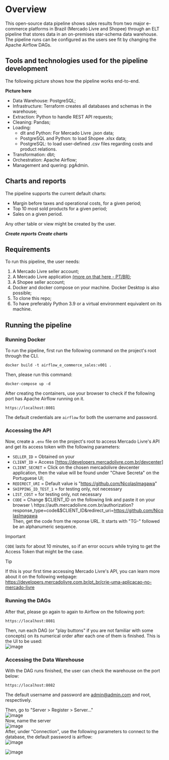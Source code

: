 # Overview
This open-source data pipeline shows sales results from two major e-commerce platforms in Brazil (Mercado Livre and Shopee) through an ELT pipeline that stores data in an on-premises star-schema data warehouse. 
The pipeline runs can be configured as the users see fit by changing the Apache Airflow DAGs.

## Tools and technologies used for the pipeline development
The following picture shows how the pipeline works end-to-end.

**Picture here**

- Data Warehouse: PostgreSQL;
- Infrastructure: Terraform creates all databases and schemas in the warehouse;
- Extraction: Python to handle REST API requests;
- Cleaning: Pandas;
- Loading:
  - dlt and Python: For Mercado Livre .json data;
  - PostgreSQL and Python: to load Shopee .xlsx data;
  - PostgreSQL: to load user-defined .csv files regarding costs and product relations.
- Transformation: dbt;
- Orchestration: Apache Airflow;
- Management and quering: pgAdmin.

## Charts and reports
The pipeline supports the current default charts:
- Margin before taxes and operational costs, for a given period;
- Top 10 most sold products for a given period;
- Sales on a given period.

Any other table or view might be created by the user.

*****Create reports*****
*****Create charts*****

## Requirements
To run this pipeline, the user needs:
1. A Mercado Livre seller account;
2. A Mercado Livre application [(more on that here - PT/BR)](https://developers.mercadolivre.com.br/en/crie-uma-aplicacao-no-mercado-livre);
3. A Shopee seller account;
4. Docker and docker compose on your machine. Docker Desktop is also possible;
5. To clone this repo;
6. To have preferably Python 3.9 or a virtual environment equivalent on its machine.

## Running the pipeline

### Running Docker
To run the pipeline, first run the following command on the project's root through the CLI.
```
docker build -t airflow_e_commerce_sales:v001 .
```
Then, please run this command:
```
docker-compose up -d
```
After creating the containers, use your browser to check if the following port has Apache Airflow running on it.
```
https://localhost:8081
```
The default credentials are `airflow` for both the username and password.

### Accessing the API
Now, create a `.env` file on the project's root to access Mercado Livre's API and get its access token with the following parameters:
- `SELLER_ID` = Obtained on your 
- `CLIENT_ID` = Access [https://developers.mercadolivre.com.br/devcenter]
- `CLIENT_SECRET` = Click on the chosen mercadolivre devcenter application, then the value will be found under "Chave Secreta" on the Portuguese UI;
- `REDIRECT_URI` = Default value is "https://github.com/NicolasImagawa"
- `SHIPPING_ID_TEST_1` = for testing only, not necessary
- `LIST_COST` = for testing only, not necessary
-  `CODE` = Change $CLIENT_ID on the following link and paste it on your browser \
            https://auth.mercadolivre.com.br/authorization?response_type=code&$CLIENT_ID&redirect_uri=https://github.com/NicolasImagawa \
            Then, get the code from the reponse URL. It starts with "TG-" followed be an alphanumeric sequence.
> [!IMPORTANT]
> `CODE` lasts for about 10 minutes, so if an error occurs while trying to get the Access Token that might be the case.

> [!TIP]
> If this is your first time accessing Mercado Livre's API, you can learn more about it on the following webpage: https://developers.mercadolivre.com.br/pt_br/crie-uma-aplicacao-no-mercado-livre

### Running the DAGs
After that, please go again to again to Airflow on the following port:
```
https://localhost:8081
```
Then, run each DAG (or "play buttons" if you are not familiar with some concepts) on its numerical order after each one of them is finished. This is the UI to be used:
<br>
![image](https://github.com/user-attachments/assets/5dd4d02f-b2e1-4d8d-abe1-e42cc045d306)

### Accessing the Data Warehouse
With the DAG runs finished, the user can check the warehouse on the port below:
```
https://localhost:8082
```
The default username and password are admin@admin.com and root, respectively.

Then, go to "Server > Register > Server..."
<br>
![image](https://github.com/user-attachments/assets/d9a624bc-b0ad-4e62-ae0a-272ea8105010)
<br>
Now, name the server
<br>
![image](https://github.com/user-attachments/assets/c1b5fda1-74d8-4af9-8afe-a9c6a6a15ede)
<br>
After, under "Connection", use the following parameters to connect to the database, the default password is airflow:
<br>
![image](https://github.com/user-attachments/assets/99198a3d-fe29-4c1c-8c42-e43437b6ae89)
<br>

![image](https://github.com/user-attachments/assets/8a4a0259-7c87-49d9-b2ae-448c7bbab5f7)

